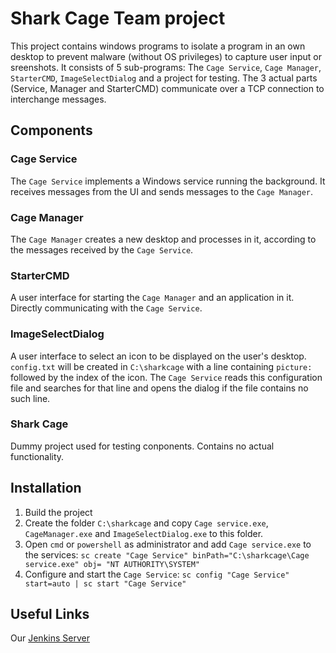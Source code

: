 # Shark Cage Team project

This project contains windows programs to isolate a program in an own desktop to prevent malware (without OS privileges) to capture user input or sreenshots.
It consists of 5 sub-programs: The `Cage Service`, `Cage Manager`, `StarterCMD`, `ImageSelectDialog` and a project for testing. The 3 actual parts (Service, Manager and StarterCMD) communicate over a TCP connection to interchange messages.

## Components

### Cage Service

The `Cage Service` implements a Windows service running the background. It receives messages from the UI and sends messages to the `Cage Manager`.

### Cage Manager

The `Cage Manager` creates a new desktop and processes in it, according to the messages received by the `Cage Service`.

### StarterCMD

A user interface for starting the `Cage Manager` and an application in it. Directly communicating with the `Cage Service`.
​

### ImageSelectDialog

A user interface to select an icon to be displayed on the user's desktop. `config.txt` will be created in `C:\sharkcage` with a line containing `picture: ` followed by the index of the icon. The `Cage Service` reads this configuration file and searches for that line and opens the dialog if the file contains no such line.

### Shark Cage

Dummy project used for testing conponents. Contains no actual functionality.

## Installation

1. Build the project
1. Create the folder `C:\sharkcage` and copy `Cage service.exe`, `CageManager.exe` and `ImageSelectDialog.exe` to this folder.
1. Open `cmd` or `powershell` as administrator and add `Cage service.exe` to the services: `sc create "Cage Service" binPath="C:\sharkcage\Cage service.exe" obj= "NT AUTHORITY\SYSTEM"`
1. Configure and start the `Cage Service`: `sc config "Cage Service" start=auto | sc start "Cage Service"`

## Useful Links

Our [Jenkins Server](http://35.162.112.109:8080/)
